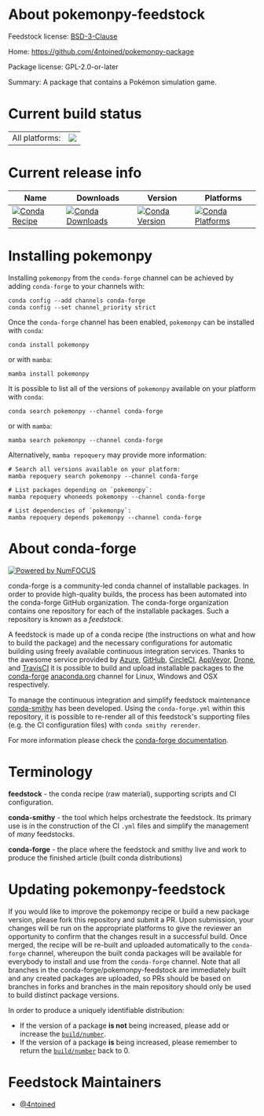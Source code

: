 About pokemonpy-feedstock
=========================

Feedstock license: [BSD-3-Clause](https://github.com/conda-forge/pokemonpy-feedstock/blob/main/LICENSE.txt)

Home: https://github.com/4ntoined/pokemonpy-package

Package license: GPL-2.0-or-later

Summary: A package that contains a Pokémon simulation game.

Current build status
====================


<table><tr><td>All platforms:</td>
    <td>
      <a href="https://dev.azure.com/conda-forge/feedstock-builds/_build/latest?definitionId=22684&branchName=main">
        <img src="https://dev.azure.com/conda-forge/feedstock-builds/_apis/build/status/pokemonpy-feedstock?branchName=main">
      </a>
    </td>
  </tr>
</table>

Current release info
====================

| Name | Downloads | Version | Platforms |
| --- | --- | --- | --- |
| [![Conda Recipe](https://img.shields.io/badge/recipe-pokemonpy-green.svg)](https://anaconda.org/conda-forge/pokemonpy) | [![Conda Downloads](https://img.shields.io/conda/dn/conda-forge/pokemonpy.svg)](https://anaconda.org/conda-forge/pokemonpy) | [![Conda Version](https://img.shields.io/conda/vn/conda-forge/pokemonpy.svg)](https://anaconda.org/conda-forge/pokemonpy) | [![Conda Platforms](https://img.shields.io/conda/pn/conda-forge/pokemonpy.svg)](https://anaconda.org/conda-forge/pokemonpy) |

Installing pokemonpy
====================

Installing `pokemonpy` from the `conda-forge` channel can be achieved by adding `conda-forge` to your channels with:

```
conda config --add channels conda-forge
conda config --set channel_priority strict
```

Once the `conda-forge` channel has been enabled, `pokemonpy` can be installed with `conda`:

```
conda install pokemonpy
```

or with `mamba`:

```
mamba install pokemonpy
```

It is possible to list all of the versions of `pokemonpy` available on your platform with `conda`:

```
conda search pokemonpy --channel conda-forge
```

or with `mamba`:

```
mamba search pokemonpy --channel conda-forge
```

Alternatively, `mamba repoquery` may provide more information:

```
# Search all versions available on your platform:
mamba repoquery search pokemonpy --channel conda-forge

# List packages depending on `pokemonpy`:
mamba repoquery whoneeds pokemonpy --channel conda-forge

# List dependencies of `pokemonpy`:
mamba repoquery depends pokemonpy --channel conda-forge
```


About conda-forge
=================

[![Powered by
NumFOCUS](https://img.shields.io/badge/powered%20by-NumFOCUS-orange.svg?style=flat&colorA=E1523D&colorB=007D8A)](https://numfocus.org)

conda-forge is a community-led conda channel of installable packages.
In order to provide high-quality builds, the process has been automated into the
conda-forge GitHub organization. The conda-forge organization contains one repository
for each of the installable packages. Such a repository is known as a *feedstock*.

A feedstock is made up of a conda recipe (the instructions on what and how to build
the package) and the necessary configurations for automatic building using freely
available continuous integration services. Thanks to the awesome service provided by
[Azure](https://azure.microsoft.com/en-us/services/devops/), [GitHub](https://github.com/),
[CircleCI](https://circleci.com/), [AppVeyor](https://www.appveyor.com/),
[Drone](https://cloud.drone.io/welcome), and [TravisCI](https://travis-ci.com/)
it is possible to build and upload installable packages to the
[conda-forge](https://anaconda.org/conda-forge) [anaconda.org](https://anaconda.org/)
channel for Linux, Windows and OSX respectively.

To manage the continuous integration and simplify feedstock maintenance
[conda-smithy](https://github.com/conda-forge/conda-smithy) has been developed.
Using the ``conda-forge.yml`` within this repository, it is possible to re-render all of
this feedstock's supporting files (e.g. the CI configuration files) with ``conda smithy rerender``.

For more information please check the [conda-forge documentation](https://conda-forge.org/docs/).

Terminology
===========

**feedstock** - the conda recipe (raw material), supporting scripts and CI configuration.

**conda-smithy** - the tool which helps orchestrate the feedstock.
                   Its primary use is in the construction of the CI ``.yml`` files
                   and simplify the management of *many* feedstocks.

**conda-forge** - the place where the feedstock and smithy live and work to
                  produce the finished article (built conda distributions)


Updating pokemonpy-feedstock
============================

If you would like to improve the pokemonpy recipe or build a new
package version, please fork this repository and submit a PR. Upon submission,
your changes will be run on the appropriate platforms to give the reviewer an
opportunity to confirm that the changes result in a successful build. Once
merged, the recipe will be re-built and uploaded automatically to the
`conda-forge` channel, whereupon the built conda packages will be available for
everybody to install and use from the `conda-forge` channel.
Note that all branches in the conda-forge/pokemonpy-feedstock are
immediately built and any created packages are uploaded, so PRs should be based
on branches in forks and branches in the main repository should only be used to
build distinct package versions.

In order to produce a uniquely identifiable distribution:
 * If the version of a package **is not** being increased, please add or increase
   the [``build/number``](https://docs.conda.io/projects/conda-build/en/latest/resources/define-metadata.html#build-number-and-string).
 * If the version of a package **is** being increased, please remember to return
   the [``build/number``](https://docs.conda.io/projects/conda-build/en/latest/resources/define-metadata.html#build-number-and-string)
   back to 0.

Feedstock Maintainers
=====================

* [@4ntoined](https://github.com/4ntoined/)

